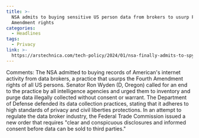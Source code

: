 ```yaml
---
title: >-
  NSA admits to buying sensitive US person data from brokers to usurp Fourth
  Amendment rights
categories:
  - Headlines
tags:
  - Privacy
link: >-
  https://arstechnica.com/tech-policy/2024/01/nsa-finally-admits-to-spying-on-americans-by-purchasing-sensitive-data/
---
```

Comments: The NSA admitted to buying records of American's internet activity from data brokers, a practice that usurps the Fourth Amendment rights of all US persons. Senator Ron Wyden (D, Oregon) called for an end to the practice by all intelligence agencies and urged them to inventory and purge data illegally collected without consent or warrant. The Department of Defense defended its data collection practices, stating that it adheres to high standards of privacy and civil liberties protections. In an attempt to regulate the data broker industry, the Federal Trade Commission issued a new order that requires "clear and conspicuous disclosures and informed consent before data can be sold to third parties."
